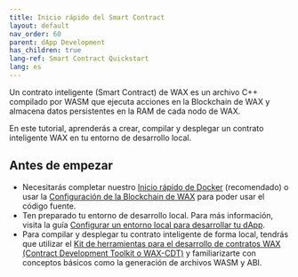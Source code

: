```yaml
---
title: Inicio rápido del Smart Contract
layout: default
nav_order: 60
parent: dApp Development
has_children: true
lang-ref: Smart Contract Quickstart
lang: es
---
```


Un contrato inteligente (Smart Contract) de WAX es un archivo C++ compilado por WASM que ejecuta acciones en la Blockchain de WAX y almacena datos persistentes en la RAM de cada nodo de WAX.

En este tutorial, aprenderás a crear, compilar y desplegar un contrato inteligente WAX en tu entorno de desarrollo local.

## Antes de empezar

- Necesitarás completar nuestro [Inicio rápido de Docker](/en/dapp-development/docker-setup/) (recomendado) o usar la [Configuración de la Blockchain de WAX](/es/dapp-development/wax-blockchain-setup/) para poder usar el código fuente.
- Ten preparado tu entorno de desarrollo local. Para más información, visita la guía [Configurar un entorno local para desarrollar tu dApp](/es/dapp-development/).
- Para compilar y desplegar tu contrato inteligente de forma local, tendrás que utilizar el [Kit de herramientas para el desarrollo de contratos WAX (Contract Development Toolkit o WAX-CDT)](/es/dapp-development/wax-cdt/) y familiarizarte con conceptos básicos como la generación de archivos WASM y ABI.


